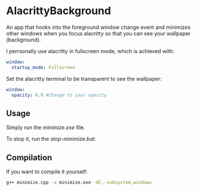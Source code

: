 # AlacrittyBackground

An app that hooks into the foreground window change event and minimizes other windows when you focus alacritty so that you can see your wallpaper (background).

I perrsonally use alacritty in fullscreen mode, which is achieved with:

```yml
window:
  startup_mode: Fullscreen
```

Set the alacritty terminal to be transparent to see the wallpaper:
```yml
window:
  opacity: 0.8 #Change to your opacity
```

## Usage

Simply run the *minimize.exe* file.

To stop it, run the *stop-minimize.bat*.

## Compilation

If you want to compile it yourself:

```bash
g++ minimize.cpp -o minimize.exe -Wl,-subsystem,windows
```
